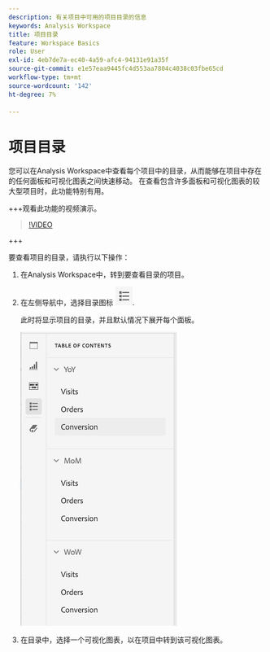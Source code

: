 ```yaml
---
description: 有关项目中可用的项目目录的信息
keywords: Analysis Workspace
title: 项目目录
feature: Workspace Basics
role: User
exl-id: 4eb7de7a-ec40-4a59-afc4-94131e91a35f
source-git-commit: e1e57eaa9445fc4d553aa7804c4038c03fbe65cd
workflow-type: tm+mt
source-wordcount: '142'
ht-degree: 7%

---
```


# 项目目录

您可以在Analysis Workspace中查看每个项目中的目录，从而能够在项目中存在的任何面板和可视化图表之间快速移动。 在查看包含许多面板和可视化图表的较大型项目时，此功能特别有用。

+++观看此功能的视频演示。

>[!VIDEO](https://video.tv.adobe.com/v/26990/?learn=on)

+++

要查看项目的目录，请执行以下操作：

1. 在Analysis Workspace中，转到要查看目录的项目。

1. 在左侧导航中，选择目录图标 ![目录图标](assets/toc-icon.png).

   此时将显示项目的目录，并且默认情况下展开每个面板。

   ![项目目录已展开](assets/project-toc-expanded.png)

1. 在目录中，选择一个可视化图表，以在项目中转到该可视化图表。

